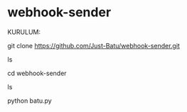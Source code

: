 # webhook-sender
KURULUM:

git clone https://github.com/Just-Batu/webhook-sender.git

ls

cd webhook-sender

ls

python batu.py
